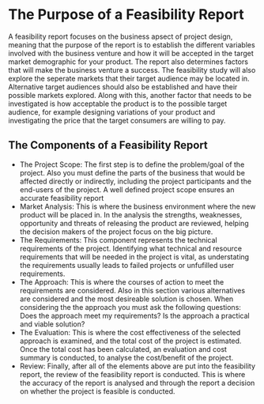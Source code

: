 # The Purpose of a Feasibility Report
A feasibility report focuses on the business apsect of project design, meaning that the purpose of the report is to establish the different variables involved with the business venture and how it will be accepted in the target market demographic for your product. The report also determines factors that will make the business venture a success. The feasibility study will also explore the seperate markets that their target audience may be located in. Alternative target audiences should also be established and have their possible markets explored. Along with this, another factor that needs to be investigated is how acceptable the product is to the possible target audience, for example designing variations of your product and investigating the price that the target consumers are willing to pay. 
## The Components of a Feasibility Report
* The Project Scope: The first step is to define the problem/goal of the project. Also you must define the parts of the business that would be affected directly or indirectly, including the project participants and the end-users of the project. A well defined project scope ensures an accurate feasibility report
* Market Analysis: This is where the business environment where the new product will be placed in. In the analysis the strengths, weaknesses, opportunity and threats of releasing the product are reviewed, helping the decision makers of the project focus on the big picture.
* The Requirements: This component represents the technical requirements of the project. Identifying what technical and resource requirements that will be needed in the project is vital, as understating the requirements usually leads to failed projects or unfufilled user requirements.
* The Approach: This is where the courses of action to meet the requirements are considered. Also in this section various alternatives are considered and the most desireable solution is chosen. When considering the the approach you must ask the following questions: Does the approach meet my requirements? Is the approach a practical and viable solution?
* The Evaluation: This is where the cost effectiveness of the selected approach is examined, and the total cost of the project is estimated. Once the total cost has been calculated, an evaluation and cost summary is conducted, to analyse the cost/benefit of the project.
* Review: Finally, after all of the elements above are put into the feasibility report, the review of the feasibility report is conducted. This is where the accuracy of the report is analysed and through the report a decision on whether the project is feasible is conducted. 
